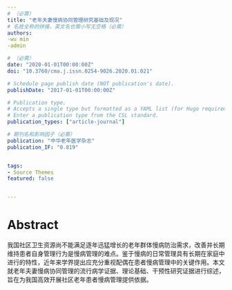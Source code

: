 ```yaml
---
# （必需）
title: "老年夫妻慢病协同管理研究基础及现况"
# 名姓全称的拼接，英文名也需小写无空格（必需）
authors:
-wu min
-admin

# （必需）
date: "2020-01-01T00:00:00Z"
doi: "10.3760/cma.j.issn.0254-9026.2020.01.021"

# Schedule page publish date (NOT publication's date).
publishDate: "2017-01-01T00:00:00Z"

# Publication type.
# Accepts a single type but formatted as a YAML list (for Hugo requirements).
# Enter a publication type from the CSL standard.
publication_types: ["article-journal"]

# 期刊名和影响因子（必需）
publication: "中华老年医学杂志"
publication_IF: "0.819"


tags:
- Source Themes
featured: false


---
```


# **Abstract**
我国社区卫生资源尚不能满足逐年迅猛增长的老年群体慢病防治需求，改善并长期维持患者自身管理行为是慢病管理的难点。鉴于慢病的日常管理具有长期在家庭中进行的特性，近年来学界提出应充分重视配偶在患者慢病管理中的关键作用。本文就老年夫妻慢病协同管理的流行病学证据、理论基础、干预性研究证据进行综述，旨在为我国高效开展社区老年患者慢病管理提供依据。
